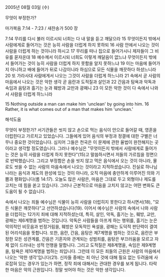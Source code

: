 2005년 08월 03일 (수)

무엇이 부정한가?



마가복음 7:14 - 7:23 / 새찬송가 500 장


7:14 무리를 다시 불러 이르시되 너희는 다 내 말을 듣고 깨달으라 15 무엇이든지 밖에서 사람에게로 들어가는 것은 능히 사람을 더럽게 하지 못하되 16 사람 안에서 나오는 것이 사람을 더럽게 하는 것이니라 하시고 17 무리를 떠나 집으로 들어가시니 제자들이 그 비유를 묻자온대 18 예수께서 이르시되 너희도 이렇게 깨달음이 없느냐 무엇이든지 밖에서 들어가는 것이 능히 사람을 더럽게 하지 못함을 알지 못하느냐 19 이는 마음에 들어가지 아니하고 배에 들어가 뒤로 나감이니라 하심으로 모든 식물을 깨끗하다 하셨느니라 20 또 가라사대 사람에게서 나오는 그것이 사람을 더럽게 하느니라 21 속에서 곧 사람의 마음에서 나오는 것은 악한 생각 곧 음란과 도적질과 살인과 22 간음과 탐욕과 악독과 속임과 음탕과 흘기는 눈과 훼방과 교만과 광패니 23 이 모든 악한 것이 다 속에서 나와서 사람을 더럽게 하느니라

15 Nothing outside a man can make him 'unclean' by going into him. 16 Rather, it is what comes out of a man that makes him 'unclean.'

해석도움





무엇이 부정한가?
서기관들은 씻지 않고 손으로 먹는 음식이 안으로 들어갈 때, 영혼을 더럽힌다고 가르치고 있었습니다. 그들에게 있어 음식의 부정과 정결에 대한 구별은 너무나 중요한 것이었습니다. 심지어 그들은 천국은 이 문제에 관한 율법이 완전해지는 곳이라고 생각할 정도였습니다. 그러나 예수님은 "무엇이든지 밖에서 사람에게로 들어가는 것은 능히 사람을 더럽게 하지 못한다"(15)고 말씀하시면서 저들의 가르침을 정면으로 반박했습니다. 그리고 부정함은 손을 씻지 않고 먹은 음식에서 오는 것이 아니라, 물로도 씻을 수 없는 사람의 마음속에서 나오는 것이라고 지적하셨습니다. 진실로 하나님나라는 음식과 제도의 완성에 있는 것이 아니라, 오직 마음에 충만하게 이루어진 의와 기쁨과 평화입니다(롬 14:17). 오늘도 많은 사람은, 마음은 그대로 두고 외형이나 제도를 고치는 데 힘을 쏟고 있습니다. 그러나 근본적으로 마음을 고치지 않고는 어떤 변화도 큰 도움이 될 수 없습니다.

속에서 나오는 죄들
예수님은 식물이 능히 사람을 더럽히지 못한다고 하시면서(18), "모든 식물은 깨끗하다"고 선언하셨습니다(19). 이어서 예수님은 사람의 속에서 나와 사람을 더럽히는 12가지 죄에 대해 지적하셨는데, 특히, 살인, 악독, 흘기는 눈, 훼방, 교만, 광패는 제6계명을 범하는 것입니다. 악독은 사람들을 아프게 하는 행위를, 흘기는 눈은 악의적인 비웃음과 빈정거림을, 훼방은 모독적인 욕설을, 광패는 도덕적 판단력이 결여된 어리석음을 뜻합니다. 또한, 음란, 간음, 음탕은 제7계명을 범하는 것으로, 음란은 부정한 모든 성관계를, 간음은 기혼자와 관계되는 성범죄를, 음탕은 부끄러움을 모르고 자제 없이 드러내는 성적 언행을 말합니다. 그리고 도적질은 제8계명을, 속임은 제9계명을, 탐욕은 제10계명을 범하는 죄입니다. 그런데 이 모든 죄들의 근원은 사람의 마음에서 나오는 '악한 생각'입니다(21). 신자들 중에는 죄 아닌 것에 대해 필요 없는 두려움에 사로잡혀 있는 경우가 있는가 하면, 정작 죄에 대해서는 관대한 경우를 보게 됩니다. 타락한 마음은 악의 근원입니다. 정말 씻어야 하는 것은 악한 생각입니다.